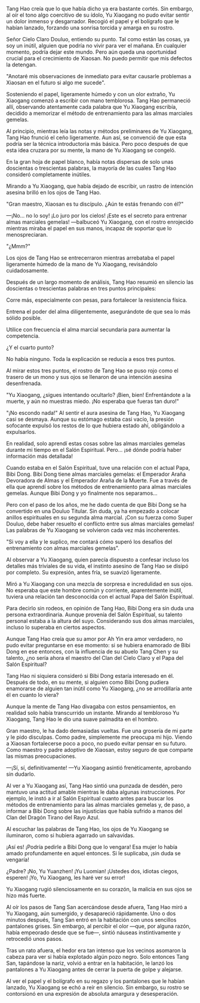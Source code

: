
Tang Hao creía que lo que había dicho ya era bastante cortés. Sin embargo, al oír el tono algo coercitivo de su ídolo, Yu Xiaogang no pudo evitar sentir un dolor inmenso y desgarrador. Recogió el papel y el bolígrafo que le habían lanzado, forzando una sonrisa torcida y amarga en su rostro.

Señor Cielo Claro Douluo, entiendo su punto. Tal como están las cosas, ya soy un inútil, alguien que podría no vivir para ver el mañana. En cualquier momento, podría dejar este mundo. Pero aún queda una oportunidad crucial para el crecimiento de Xiaosan. No puedo permitir que mis defectos la detengan.

"Anotaré mis observaciones de inmediato para evitar causarle problemas a Xiaosan en el futuro si algo me sucede".

Sosteniendo el papel, ligeramente húmedo y con un olor extraño, Yu Xiaogang comenzó a escribir con mano temblorosa. Tang Hao permaneció allí, observando atentamente cada palabra que Yu Xiaogang escribía, decidido a memorizar el método de entrenamiento para las almas marciales gemelas.

Al principio, mientras leía las notas y métodos preliminares de Yu Xiaogang, Tang Hao frunció el ceño ligeramente. Aun así, se convenció de que esta podría ser la técnica introductoria más básica. Pero poco después de que esta idea cruzara por su mente, la mano de Yu Xiaogang se congeló.

En la gran hoja de papel blanco, había notas dispersas de solo unas doscientas o trescientas palabras, la mayoría de las cuales Tang Hao consideró completamente inútiles.

Mirando a Yu Xiaogang, que había dejado de escribir, un rastro de intención asesina brilló en los ojos de Tang Hao.

"Gran maestro, Xiaosan es tu discípulo. ¿Aún te estás frenando con él?"

—¡No... no lo soy! ¡Lo juro por los cielos! ¡Este es el secreto para entrenar almas marciales gemelas! —balbuceó Yu Xiaogang, con el rostro enrojecido mientras miraba el papel en sus manos, incapaz de soportar que lo menospreciaran.

"¿Mmm?"

Los ojos de Tang Hao se entrecerraron mientras arrebataba el papel ligeramente húmedo de la mano de Yu Xiaogang, revisándolo cuidadosamente.

Después de un largo momento de análisis, Tang Hao resumió en silencio las doscientas o trescientas palabras en tres puntos principales:

Corre más, especialmente con pesas, para fortalecer la resistencia física.

Entrena el poder del alma diligentemente, asegurándote de que sea lo más sólido posible.

Utilice con frecuencia el alma marcial secundaria para aumentar la competencia.

¿Y el cuarto punto?

No había ninguno. Toda la explicación se reducía a esos tres puntos.

Al mirar estos tres puntos, el rostro de Tang Hao se puso rojo como el trasero de un mono y sus ojos se llenaron de una intención asesina desenfrenada.

"Yu Xiaogang, ¿sigues intentando ocultarlo? ¡Bien, bien! Enfrentándote a la muerte, y aún no muestras miedo. ¡No esperaba que fueras tan duro!"

"¡No escondo nada!" Al sentir el aura asesina de Tang Hao, Yu Xiaogang casi se desmaya. Aunque su estómago estaba casi vacío, la presión sofocante expulsó los restos de lo que hubiera estado ahí, obligándolo a expulsarlos.

En realidad, solo aprendí estas cosas sobre las almas marciales gemelas durante mi tiempo en el Salón Espiritual. Pero... ¡sé dónde podría haber información más detallada!

Cuando estaba en el Salón Espiritual, tuve una relación con el actual Papa, Bibi Dong. Bibi Dong tiene almas marciales gemelas: el Emperador Araña Devoradora de Almas y el Emperador Araña de la Muerte. Fue a través de ella que aprendí sobre los métodos de entrenamiento para almas marciales gemelas. Aunque Bibi Dong y yo finalmente nos separamos...

Pero con el paso de los años, me he dado cuenta de que Bibi Dong se ha convertido en una Douluo Titular. Sin duda, ya ha empezado a colocar anillos espirituales en su segunda alma marcial. ¡Con su fuerza como Super Douluo, debe haber resuelto el conflicto entre sus almas marciales gemelas! Las palabras de Yu Xiaogang se volvieron cada vez más incoherentes.

"Si voy a ella y le suplico, me contará cómo superó los desafíos del entrenamiento con almas marciales gemelas".

Al observar a Yu Xiaogang, quien parecía dispuesto a confesar incluso los detalles más triviales de su vida, el instinto asesino de Tang Hao se disipó por completo. Su expresión, antes fría, se suavizó ligeramente.

Miró a Yu Xiaogang con una mezcla de sorpresa e incredulidad en sus ojos. No esperaba que este hombre común y corriente, aparentemente inútil, tuviera una relación tan desconocida con el actual Papa del Salón Espiritual.

Para decirlo sin rodeos, en opinión de Tang Hao, Bibi Dong era sin duda una persona extraordinaria. Aunque provenía del Salón Espiritual, su talento personal estaba a la altura del suyo. Considerando sus dos almas marciales, incluso lo superaba en ciertos aspectos.

Aunque Tang Hao creía que su amor por Ah Yin era amor verdadero, no pudo evitar preguntarse en ese momento: si se hubiera enamorado de Bibi Dong en ese entonces, con la influencia de su abuelo Tang Chen y su talento, ¿no sería ahora el maestro del Clan del Cielo Claro y el Papa del Salón Espiritual?

Tang Hao ni siquiera consideró si Bibi Dong estaría interesado en él. Después de todo, en su mente, si alguien como Bibi Dong pudiera enamorarse de alguien tan inútil como Yu Xiaogang, ¿no se arrodillaría ante él en cuanto lo viera?

Aunque la mente de Tang Hao divagaba con estos pensamientos, en realidad solo había transcurrido un instante. Mirando al tembloroso Yu Xiaogang, Tang Hao le dio una suave palmadita en el hombro.

Gran maestro, le ha dado demasiadas vueltas. Fue una grosería de mi parte y le pido disculpas. Como padre, simplemente me preocupa mi hijo. Viendo a Xiaosan fortalecerse poco a poco, no puedo evitar pensar en su futuro. Como maestro y padre adoptivo de Xiaosan, estoy seguro de que comparte las mismas preocupaciones.

—¡Sí, sí, definitivamente! —Yu Xiaogang asintió frenéticamente, aprobando sin dudarlo.

Al ver a Yu Xiaogang así, Tang Hao sintió una punzada de desdén, pero mantuvo una actitud amable mientras le daba algunas instrucciones. Por ejemplo, le instó a ir al Salón Espiritual cuanto antes para buscar los métodos de entrenamiento para las almas marciales gemelas y, de paso, a informar a Bibi Dong sobre las injusticias que había sufrido a manos del Clan del Dragón Tirano del Rayo Azul.

Al escuchar las palabras de Tang Hao, los ojos de Yu Xiaogang se iluminaron, como si hubiera agarrado un salvavidas.

¡Así es! ¡Podría pedirle a Bibi Dong que lo vengara! Esa mujer lo había amado profundamente en aquel entonces. Si le suplicaba, ¡sin duda se vengaría!

¿Padre? ¡No, Yu Yuanzhen! ¡Yu Luomian! ¡Ustedes dos, idiotas ciegos, esperen! ¡Yo, Yu Xiaogang, les haré ver su error!

Yu Xiaogang rugió silenciosamente en su corazón, la malicia en sus ojos se hizo más fuerte.

Al oír los pasos de Tang San acercándose desde afuera, Tang Hao miró a Yu Xiaogang, aún sumergido, y desapareció rápidamente. Uno o dos minutos después, Tang San entró en la habitación con unos sencillos pantalones grises. Sin embargo, al percibir el olor —que, por alguna razón, había empeorado desde que se fue—, sintió náuseas instintivamente y retrocedió unos pasos.

Tras un rato afuera, el hedor era tan intenso que los vecinos asomaron la cabeza para ver si había explotado algún pozo negro. Solo entonces Tang San, tapándose la nariz, volvió a entrar en la habitación, le lanzó los pantalones a Yu Xiaogang antes de cerrar la puerta de golpe y alejarse.

Al ver el papel y el bolígrafo en su regazo y los pantalones que le habían lanzado, Yu Xiaogang se echó a reír en silencio. Sin embargo, su rostro se contorsionó en una expresión de absoluta amargura y desesperación.